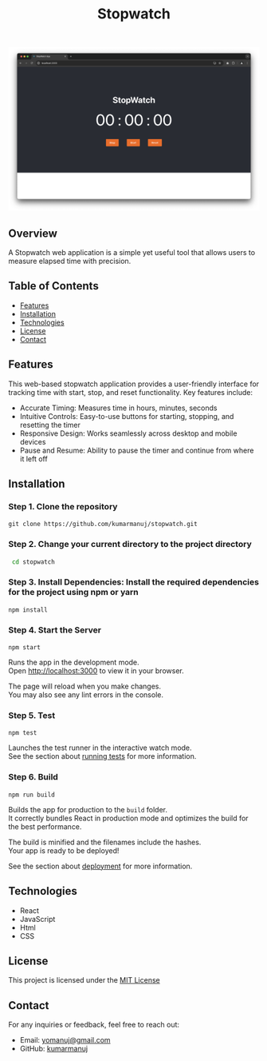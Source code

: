 <div align="center">
    <h1>Stopwatch</h1>
</div>

<br />

![StopWatch](./public/images/stopwatch.png "Optional Title")

## Overview

A Stopwatch web application is a simple yet useful tool that allows users to measure elapsed time with precision.

## Table of Contents

- [Features](#features)
- [Installation](#installation)
- [Technologies](#technologies)
- [License](#license)
- [Contact](#contact)

## Features

This web-based stopwatch application provides a user-friendly interface for tracking time with start, stop, and reset functionality. Key features include:

- Accurate Timing: Measures time in hours, minutes, seconds
- Intuitive Controls: Easy-to-use buttons for starting, stopping, and resetting the timer
- Responsive Design: Works seamlessly across desktop and mobile devices
- Pause and Resume: Ability to pause the timer and continue from where it left off

## Installation

### Step 1. Clone the repository

  ```git
git clone https://github.com/kumarmanuj/stopwatch.git
   ```

### Step 2. Change your current directory to the project directory

  ```bash
   cd stopwatch
  ```

### Step 3. Install Dependencies: Install the required dependencies for the project using npm or yarn

 ```npm
npm install
```

### Step 4. Start the Server

```npm
npm start
```

Runs the app in the development mode.\
Open [http://localhost:3000](http://localhost:3000) to view it in your browser.

The page will reload when you make changes.\
You may also see any lint errors in the console.

### Step 5. Test

```npm
npm test
```

Launches the test runner in the interactive watch mode.\
See the section about [running tests](https://facebook.github.io/create-react-app/docs/running-tests) for more information.

### Step 6. Build

```npm
npm run build
```

Builds the app for production to the `build` folder.\
It correctly bundles React in production mode and optimizes the build for the best performance.

The build is minified and the filenames include the hashes.\
Your app is ready to be deployed!

See the section about [deployment](https://facebook.github.io/create-react-app/docs/deployment) for more information.

## Technologies

- React
- JavaScript
- Html
- CSS

## License

This project is licensed under the [MIT License](./LICENSE)

## Contact

For any inquiries or feedback, feel free to reach out:

- Email: [yomanuj@gmail.com](mailto:yomanuj@gmail.com)
- GitHub: [kumarmanuj](https://github.com/kumarmanuj)
